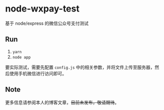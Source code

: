 # node-wxpay-test

基于 node/express 的微信公众号支付测试

## Run

1. `yarn`
2. `node app`

要实际测试，需要先配置 `config.js` 中的相关参数，并将文件上传至服务器，然后使用手机微信进行访问即可。

## Note

更多信息请参阅本人的博客文章，~~目前未发布，敬请期待~~。
